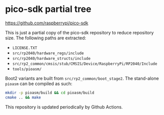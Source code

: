 # pico-sdk partial tree

https://github.com/raspberrypi/pico-sdk

This is just a partial copy of the pico-sdk repository to reduce repository size.
The following paths are extracted:

- `LICENSE.TXT`
- `src/rp2040/hardware_regs/include`
- `src/rp2040/hardware_structs/include`
- `src/rp2_common/cmsis/stub/CMSIS/Device/RaspberryPi/RP2040/Include`
- `tools/pioasm/`

Boot2 variants are built from `src/rp2_common/boot_stage2`.
The stand-alone `pioasm` can be compiled as such:

```sh
mkdir -p pioasm/build && cd pioasm/build
cmake .. && make
```

This repository is updated periodically by Github Actions.
